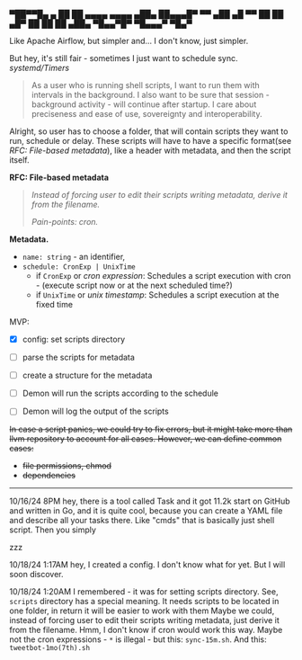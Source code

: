 
▀██▀▀█▄                    ▄
 ██   ██  ▄▄▄▄     ▄▄▄▄  ▄██▄
 ██▄▄▄█▀ ▀▀ ▄██  ▄█   ▀▀  ██
 ██      ▄█▀ ██  ██       ██
▄██▄     ▀█▄▄▀█▀  ▀█▄▄▄▀  ▀█▄▀

Like Apache Airflow, but simpler and... I don't know, just simpler.

But hey, it's still fair - sometimes I just want to schedule sync.
*systemd/Timers*

> As a user who is running shell scripts,
I want to run them with intervals in the background.
I also want to be sure that session - background activity - will continue after startup.
I care about preciseness and ease of use, sovereignty and interoperability.

Alright, so user has to choose a folder, that will contain scripts they want to run, schedule or delay.
These scripts will have to have a specific format(see *RFC: File-based metadata*),
like a header with metadata, and then the script itself.

**RFC: File-based metadata**
> *Instead of forcing user to edit their scripts writing metadata, derive it from the filename.*
>
> *Pain-points: cron.*


**Metadata.**
- `name: string` - an identifier,
- `schedule: CronExp | UnixTime`
  - if `CronExp` or *cron expression*:
    Schedules a script execution with cron - (execute script now or at the next scheduled time?)
  - if `UnixTime` or *unix timestamp*: Schedules a script execution at the fixed time



MVP:
- [x] config: set scripts directory
- [ ] parse the scripts for metadata
- [ ] create a structure for the metadata

- [ ] Demon will run the scripts according to the schedule
- [ ] Demon will log the output of the scripts

~~In case a script panics, we could try to fix errors, but it might take more than llvm repository to account for all cases.
However, we can define common cases:~~
- ~~file permissions, chmod~~
- ~~dependencies~~

---
10/16/24 8PM
hey, there is a tool called Task and it got 11.2k start on GitHub and written in Go, and
it is quite cool, because you can create a YAML file and describe all your tasks there.
Like "cmds" that is basically just shell script. Then you simply

zzz

10/18/24 1:17AM
hey, I created a config. I don't know what for yet. But I will soon discover.

10/18/24 1:20AM
I remembered - it was for setting scripts directory. See, `scripts` directory has a special meaning.
It needs scripts to be located in one folder, in return it will be easier to work with them
Maybe we could, instead of forcing user to edit their scripts writing metadata, just derive it from the filename.
Hmm, I don't know if cron would work this way. Maybe not the cron expressions - `*` is illegal -
but this: `sync-15m.sh`. And this: `tweetbot-1mo(7th).sh`
